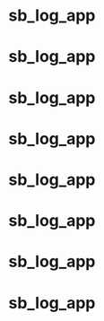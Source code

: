 # sb_log_app
# sb_log_app
# sb_log_app
# sb_log_app
# sb_log_app
# sb_log_app
# sb_log_app
# sb_log_app

